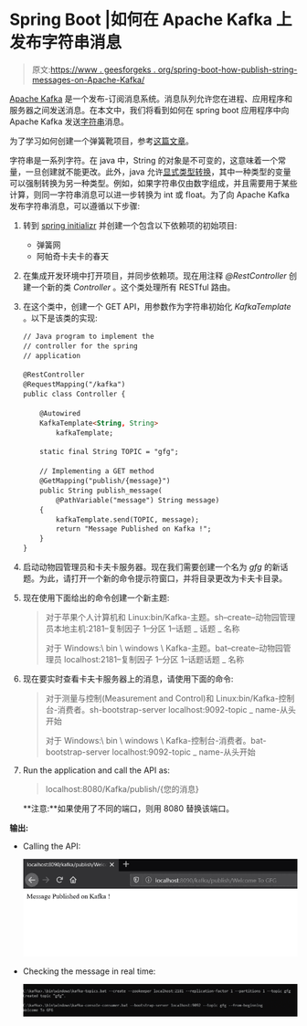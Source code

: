 # Spring Boot |如何在 Apache Kafka 上发布字符串消息

> 原文:[https://www . geesforgeks . org/spring-boot-how-publish-string-messages-on-Apache-Kafka/](https://www.geeksforgeeks.org/spring-boot-how-to-publish-string-messages-on-apache-kafka/)

[Apache Kafka](https://www.geeksforgeeks.org/apache-kafka/) 是一个发布-订阅消息系统。消息队列允许您在进程、应用程序和服务器之间发送消息。在本文中，我们将看到如何在 spring boot 应用程序中向 Apache Kafka 发送[字符串](https://www.geeksforgeeks.org/string-class-in-java/)消息。

为了学习如何创建一个弹簧靴项目，参考[这篇文章](https://www.geeksforgeeks.org/how-to-create-a-basic-application-in-java-spring-boot/?ref=rp)。

字符串是一系列字符。在 java 中，String 的对象是不可变的，这意味着一个常量，一旦创建就不能更改。此外，java 允许[显式类型转换](https://www.geeksforgeeks.org/type-conversion-java-examples/)，其中一种类型的变量可以强制转换为另一种类型。例如，如果字符串仅由数字组成，并且需要用于某些计算，则同一字符串消息可以进一步转换为 int 或 float。为了向 Apache Kafka 发布字符串消息，可以遵循以下步骤:

1.  转到 [spring initializr](https://start.spring.io/) 并创建一个包含以下依赖项的初始项目:
    *   弹簧网
    *   阿帕奇卡夫卡的春天
2.  在集成开发环境中打开项目，并同步依赖项。现在用注释 *@RestController* 创建一个新的类 *Controller* 。这个类处理所有 RESTful 路由。
3.  在这个类中，创建一个 GET API，用参数作为字符串初始化 *KafkaTemplate* 。以下是该类的实现:

    ```html
    // Java program to implement the
    // controller for the spring
    // application

    @RestController
    @RequestMapping("/kafka")
    public class Controller {

        @Autowired
        KafkaTemplate<String, String>
            kafkaTemplate;

        static final String TOPIC = "gfg";

        // Implementing a GET method
        @GetMapping("publish/{message}")
        public String publish_message(
            @PathVariable("message") String message)
        {
            kafkaTemplate.send(TOPIC, message);
            return "Message Published on Kafka !";
        }
    }
    ```

4.  启动动物园管理员和卡夫卡服务器。现在我们需要创建一个名为 *gfg* 的新话题。为此，请打开一个新的命令提示符窗口，并将目录更改为卡夫卡目录。
5.  现在使用下面给出的命令创建一个新主题:

    > 对于苹果个人计算机和 Linux:bin/Kafka-主题。sh–create–动物园管理员本地主机:2181–复制因子 1–分区 1–话题 _ 话题 _ 名称
    > 
    > 对于 Windows:\ bin \ windows \ Kafka-主题。bat–create–动物园管理员 localhost:2181–复制因子 1–分区 1–话题话题 _ 名称

6.  现在要实时查看卡夫卡服务器上的消息，请使用下面的命令:

    > 对于测量与控制(Measurement and Control)和 Linux:bin/Kafka-控制台-消费者。sh-bootstrap-server localhost:9092-topic _ name-从头开始
    > 
    > 对于 Windows:\ bin \ windows \ Kafka-控制台-消费者。bat-bootstrap-server localhost:9092-topic _ name-从头开始

7.  Run the application and call the API as:

    > localhost:8080/Kafka/publish/{您的消息}

    **注意:**如果使用了不同的端口，则用 8080 替换该端口。

**输出:**

*   Calling the API:

    [![](img/515f9807c22d283c25935fc098115651.png)](https://media.geeksforgeeks.org/wp-content/uploads/20200610023949/msg1.jpg)

*   Checking the message in real time:

    [![](img/59226521e68bb903e111c004d79821f6.png)](https://media.geeksforgeeks.org/wp-content/uploads/20200610024009/msg2.jpg)
